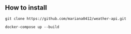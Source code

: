 ## How to install
```bash=
git clone https://github.com/mariana0412/weather-api.git

docker-compose up --build
```
